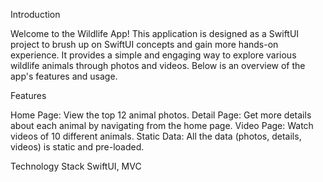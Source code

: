 Introduction

Welcome to the Wildlife App! This application is designed as a SwiftUI project to brush up on SwiftUI concepts and gain more hands-on experience. It provides a simple and engaging way to explore various wildlife animals through photos and videos. Below is an overview of the app's features and usage.

Features

Home Page: View the top 12 animal photos.
Detail Page: Get more details about each animal by navigating from the home page.
Video Page: Watch videos of 10 different animals.
Static Data: All the data (photos, details, videos) is static and pre-loaded.


Technology Stack
SwiftUI, MVC
